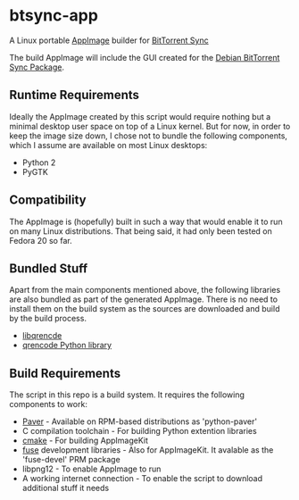 btsync-app
==========

A Linux portable [AppImage][1] builder for [BitTorrent Sync][2]

The build AppImage will include the GUI created for the 
[Debian BitTorrent Sync Package][3].

[1]: https://github.com/probonopd/appimagekit
[2]: http://www.getsync.com
[3]: https://github.com/tuxpoldo/btsync-deb

## Runtime Requirements

Ideally the AppImage created by this script would require nothing but a minimal
desktop user space on top of a Linux kernel. But for now, in order to keep the
image size down, I chose not to bundle the following components, which I assume
are available on most Linux desktops:

- Python 2
- PyGTK

## Compatibility

The AppImage is (hopefully) built in such a way that would enable it to run on
many Linux distributions. That being said, it had only been tested on Fedora 20
so far.

## Bundled Stuff

Apart from the main components mentioned above, the following libraries are also
bundled as part of the generated AppImage. There is no need to install them on
the build system as the sources are downloaded and build by the build process.

- [libqrencde](http://fukuchi.org/works/qrencode/)
- [qrencode Python library](https://pypi.python.org/pypi/qrencode)

## Build Requirements

The script in this repo is a build system. It requires the following components
to work:

- [Paver](https://pythonhosted.org/Paver/) - Available on RPM-based
  distributions as 'python-paver'
- C compilation toolchain - For building Python extention libraries
- [cmake](http://www.cmake.org/) - For building AppImageKit
- [fuse](http://fuse.sourceforge.net/) development libraries - Also for
  AppImageKit. It avalable as the 'fuse-devel' PRM package
- libpng12 - To enable AppImage to run
- A working internet connection - To enable the script to download additional
  stuff it needs 

